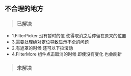 ## 不合理的地方

> ### 已解决

- 1.FilterPicker 没有暂时的值 使得取消之后停留在原来的位置
- 3.需要处理绝对定位导致显示不全的问题
- 2.有遮罩的时候 还可以下拉滚动
- 4.FilterMore 组件点击取消的时候 即使没有变化 也会刷新

> ### 未解决
